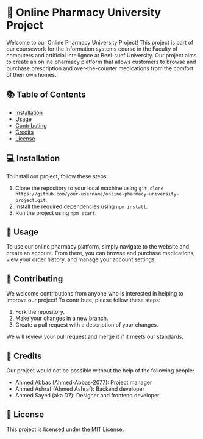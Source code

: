 # 🏥 Online Pharmacy University Project

Welcome to our Online Pharmacy University Project! This project is part of our coursework for the Information systems course in the Faculty of computers and artificial intellignce at Beni-suef University. Our project aims to create an online pharmacy platform that allows customers to browse and purchase prescription and over-the-counter medications from the comfort of their own homes.

## 📚 Table of Contents

- [Installation](#installation)
- [Usage](#usage)
- [Contributing](#contributing)
- [Credits](#credits)
- [License](#license)

## 💻 Installation

To install our project, follow these steps:

1. Clone the repository to your local machine using `git clone https://github.com/your-username/online-pharmacy-university-project.git`.
2. Install the required dependencies using `npm install`.
3. Run the project using `npm start`.

## 🚀 Usage

To use our online pharmacy platform, simply navigate to the website and create an account. From there, you can browse and purchase medications, view your order history, and manage your account settings.

## 👥 Contributing

We welcome contributions from anyone who is interested in helping to improve our project! To contribute, please follow these steps:

1. Fork the repository.
2. Make your changes in a new branch.
3. Create a pull request with a description of your changes.

We will review your pull request and merge it if it meets our standards.

## 🙏 Credits

Our project would not be possible without the help of the following people:

- Ahmed Abbas (Ahmed-Abbas-2077): Project manager
- Ahmed Ashraf (Ahmed Ashraf): Backend developer
- Ahmed Sayed (aka D7): Designer and frontend developer

## 📝 License

This project is licensed under the [MIT License](https://opensource.org/licenses/MIT).
